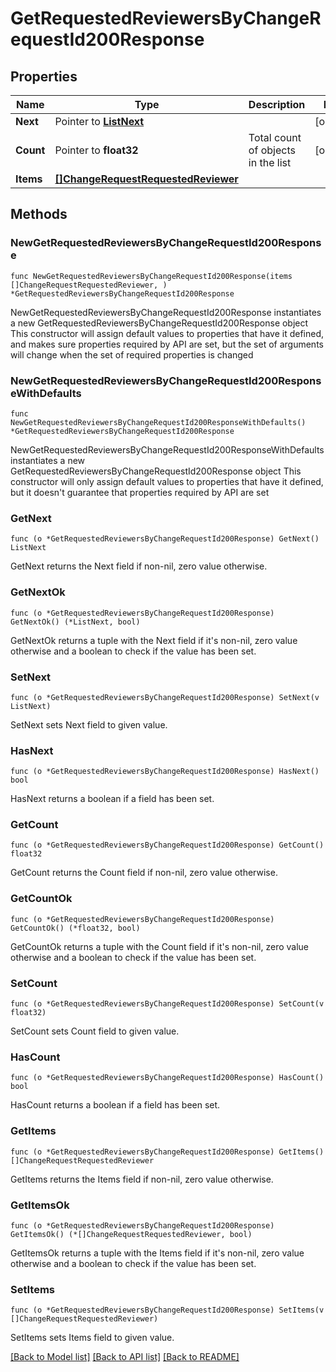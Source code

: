 # GetRequestedReviewersByChangeRequestId200Response

## Properties

Name | Type | Description | Notes
------------ | ------------- | ------------- | -------------
**Next** | Pointer to [**ListNext**](ListNext.md) |  | [optional] 
**Count** | Pointer to **float32** | Total count of objects in the list | [optional] 
**Items** | [**[]ChangeRequestRequestedReviewer**](ChangeRequestRequestedReviewer.md) |  | 

## Methods

### NewGetRequestedReviewersByChangeRequestId200Response

`func NewGetRequestedReviewersByChangeRequestId200Response(items []ChangeRequestRequestedReviewer, ) *GetRequestedReviewersByChangeRequestId200Response`

NewGetRequestedReviewersByChangeRequestId200Response instantiates a new GetRequestedReviewersByChangeRequestId200Response object
This constructor will assign default values to properties that have it defined,
and makes sure properties required by API are set, but the set of arguments
will change when the set of required properties is changed

### NewGetRequestedReviewersByChangeRequestId200ResponseWithDefaults

`func NewGetRequestedReviewersByChangeRequestId200ResponseWithDefaults() *GetRequestedReviewersByChangeRequestId200Response`

NewGetRequestedReviewersByChangeRequestId200ResponseWithDefaults instantiates a new GetRequestedReviewersByChangeRequestId200Response object
This constructor will only assign default values to properties that have it defined,
but it doesn't guarantee that properties required by API are set

### GetNext

`func (o *GetRequestedReviewersByChangeRequestId200Response) GetNext() ListNext`

GetNext returns the Next field if non-nil, zero value otherwise.

### GetNextOk

`func (o *GetRequestedReviewersByChangeRequestId200Response) GetNextOk() (*ListNext, bool)`

GetNextOk returns a tuple with the Next field if it's non-nil, zero value otherwise
and a boolean to check if the value has been set.

### SetNext

`func (o *GetRequestedReviewersByChangeRequestId200Response) SetNext(v ListNext)`

SetNext sets Next field to given value.

### HasNext

`func (o *GetRequestedReviewersByChangeRequestId200Response) HasNext() bool`

HasNext returns a boolean if a field has been set.

### GetCount

`func (o *GetRequestedReviewersByChangeRequestId200Response) GetCount() float32`

GetCount returns the Count field if non-nil, zero value otherwise.

### GetCountOk

`func (o *GetRequestedReviewersByChangeRequestId200Response) GetCountOk() (*float32, bool)`

GetCountOk returns a tuple with the Count field if it's non-nil, zero value otherwise
and a boolean to check if the value has been set.

### SetCount

`func (o *GetRequestedReviewersByChangeRequestId200Response) SetCount(v float32)`

SetCount sets Count field to given value.

### HasCount

`func (o *GetRequestedReviewersByChangeRequestId200Response) HasCount() bool`

HasCount returns a boolean if a field has been set.

### GetItems

`func (o *GetRequestedReviewersByChangeRequestId200Response) GetItems() []ChangeRequestRequestedReviewer`

GetItems returns the Items field if non-nil, zero value otherwise.

### GetItemsOk

`func (o *GetRequestedReviewersByChangeRequestId200Response) GetItemsOk() (*[]ChangeRequestRequestedReviewer, bool)`

GetItemsOk returns a tuple with the Items field if it's non-nil, zero value otherwise
and a boolean to check if the value has been set.

### SetItems

`func (o *GetRequestedReviewersByChangeRequestId200Response) SetItems(v []ChangeRequestRequestedReviewer)`

SetItems sets Items field to given value.



[[Back to Model list]](../README.md#documentation-for-models) [[Back to API list]](../README.md#documentation-for-api-endpoints) [[Back to README]](../README.md)


